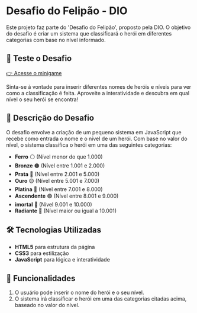 # Desafio do Felipão - DIO

Este projeto faz parte do 'Desafio do Felipão', proposto pela DIO. O objetivo do desafio é criar um sistema que classificará o herói em diferentes categorias com base no nível informado.

## 🚀 Teste o Desafio

[👉 Acesse o minigame](https://thmesquita.github.io/desafio-felipao/)

Sinta-se à vontade para inserir diferentes nomes de heróis e níveis para ver como a classificação é feita. Aproveite a interatividade e descubra em qual nível o seu herói se encontra!


## 📜 Descrição do Desafio

O desafio envolve a criação de um pequeno sistema em JavaScript que recebe como entrada o nome e o nível de um herói. Com base no valor do nível, o sistema classifica o herói em uma das seguintes categorias:

- **Ferro** ⚪ (Nível menor do que 1.000)
- **Bronze** 🟤 (Nível entre 1.001 e 2.000)
- **Prata** 🔘 (Nível entre 2.001 e 5.000)
- **Ouro** 🟡 (Nível entre 5.001 e 7.000)
- **Platina** 🔵 (Nível entre 7.001 e 8.000)
- **Ascendente** 🟢 (Nível entre 8.001 e 9.000)
- **imortal** 🔴 (Nível 9.001 e 10.000)
- **Radiante** 🔶 (Nível maior ou igual a 10.001)
  

## 🛠️ Tecnologias Utilizadas

- **HTML5** para estrutura da página
- **CSS3** para estilização
- **JavaScript** para lógica e interatividade

## 🚀 Funcionalidades

1. O usuário pode inserir o nome do herói e o seu nível.
2. O sistema irá classificar o herói em uma das categorias citadas acima, baseado no valor do nível.
